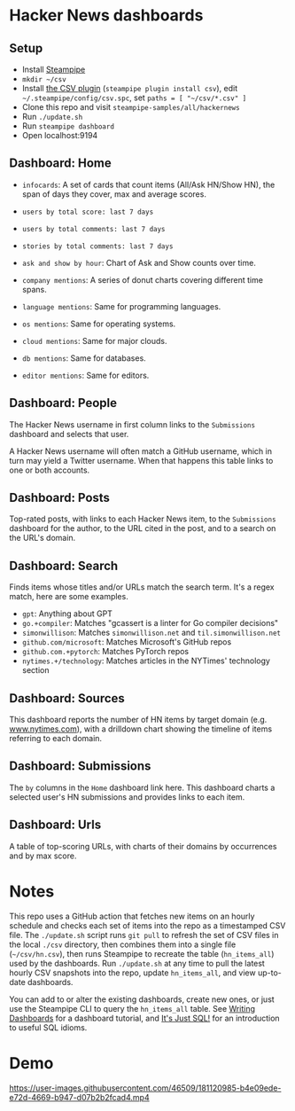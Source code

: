 # Hacker News dashboards

## Setup

- Install [Steampipe](https://steampipe.io/downloads)
- `mkdir ~/csv`
- Install [the CSV plugin](https://hub.steampipe.io/plugins/turbot/csv) (`steampipe plugin install csv`), edit `~/.steampipe/config/csv.spc`, set `paths = [ "~/csv/*.csv" ]`
- Clone this repo and visit `steampipe-samples/all/hackernews`
- Run `./update.sh`
- Run `steampipe dashboard`
- Open localhost:9194

## Dashboard: Home

- `infocards`: A set of cards that count items (All/Ask HN/Show HN), the span of days they cover, max and average scores.

- `users by total score: last 7 days`

- `users by total comments: last 7 days`

- `stories by total comments: last 7 days`

- `ask and show by hour`: Chart of Ask and Show counts over time.

- `company mentions`: A series of donut charts covering different time spans.

- `language mentions`: Same for programming languages.

- `os mentions`: Same for operating systems.

- `cloud mentions`: Same for major clouds.

- `db mentions`: Same for databases.

- `editor mentions`: Same for editors.

## Dashboard: People

The Hacker News username in first column links to the `Submissions` dashboard and selects that user.

A Hacker News username will often match a GitHub username, which in turn may yield a Twitter username. When that happens this table links to one or both accounts. 

## Dashboard: Posts

Top-rated posts, with links to each Hacker News item, to the `Submissions` dashboard for the author, to the URL cited in the post, and to a search on the URL's domain.

## Dashboard: Search

Finds items whose titles and/or URLs match the search term. It's a regex match, here are some examples.

- `gpt`: Anything about GPT
- `go.+compiler`: Matches "gcassert is a linter for Go compiler decisions"
- `simonwillison`: Matches `simonwillison.net` and `til.simonwillison.net`
- `github.com/microsoft`: Matches Microsoft's GitHub repos
- `github.com.+pytorch`: Matches PyTorch repos
- `nytimes.+/technology`: Matches articles in the NYTimes' technology section

## Dashboard: Sources

This dashboard reports the number of HN items by target domain (e.g. www.nytimes.com), with a drilldown chart showing the timeline of items referring to each domain.

## Dashboard: Submissions

The `by` columns in the `Home` dashboard link here. This dashboard charts a selected user's HN submissions and provides links to each item. 

## Dashboard: Urls

A table of top-scoring URLs, with charts of their domains by occurrences and by max score.

# Notes

This repo uses a GitHub action that fetches new items on an hourly schedule and checks each set of items into the repo as a timestamped CSV file. The `./update.sh` script runs `git pull` to refresh the set of CSV files in the local `./csv` directory, then combines them into a single file (`~/csv/hn.csv`), then runs Steampipe to recreate the table (`hn_items_all`) used by the dashboards. Run `./update.sh` at any time to pull the latest hourly CSV snapshots into the repo, update `hn_items_all`, and view up-to-date dashboards.

You can add to or alter the existing dashboards, create new ones, or just use the Steampipe CLI to query the `hn_items_all` table. See [Writing Dashboards](https://steampipe.io/docs/mods/writing-dashboards#tutorial) for a dashboard tutorial, and [It's Just SQL!](https://steampipe.io/docs/sql/steampipe-sql) for an introduction to useful SQL idioms. 

# Demo

https://user-images.githubusercontent.com/46509/181120985-b4e09ede-e72d-4669-b947-d07b2b2fcad4.mp4


